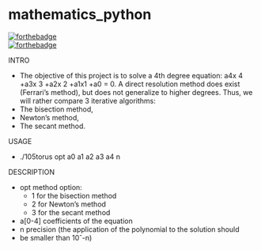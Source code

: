 # mathematics_python

[![forthebadge](https://forthebadge.com/images/badges/made-with-python.svg)](https://forthebadge.com)\
[![forthebadge](https://forthebadge.com/images/badges/it-works-why.svg)](https://forthebadge.com)

INTRO
* The objective of this project is to solve a 4th degree equation: a4x
4 +a3x
3 +a2x
2 +a1x1 +a0 = 0. A direct
resolution method does exist (Ferrari’s method), but does not generalize to higher degrees. Thus, we will
rather compare 3 iterative algorithms:
* The bisection method,
* Newton’s method,
* The secant method.

USAGE
* ./105torus opt a0 a1 a2 a3 a4 n

DESCRIPTION
* opt method option:
  * 1 for the bisection method
  * 2 for Newton’s method
  * 3 for the secant method
* a[0-4] coefficients of the equation
* n precision (the application of the polynomial to the solution should
* be smaller than 10ˆ-n)
